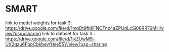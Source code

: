 # SMART
link to model weights for task 3: https://drive.google.com/file/d/1mpDt9fMjFNOTnz4aZPUdLcSj06RR76MH/view?usp=sharing
link to dataset for task 3 : https://drive.google.com/file/d/1jxZUwM9i-UX2qzu6FbpCbkbevfHse55Y/view?usp=sharing
